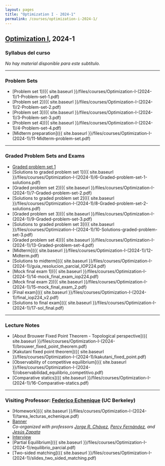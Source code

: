 ```yaml
---
layout: pages
title: "Optimization I - 2024-1"
permalink: /courses/optimization-i-2024-1/
---
```


## [Optimization I](https://MarceloGallardoB.github.io/files/SyllabusIOP224.pdf), 2024-1

### Syllabus del curso
*No hay material disponible para este subtítulo.*

---

### Problem Sets
- [Problem set 1]({{ site.baseurl }}/files/courses/Optimization-I-(2024-1)/1-Problem-set-1.pdf)
- [Problem set 2]({{ site.baseurl }}/files/courses/Optimization-I-(2024-1)/2-Problem-set-2.pdf)
- [Problem set 3]({{ site.baseurl }}/files/courses/Optimization-I-(2024-1)/3-Problem-set-3.pdf)
- [Problem set 4]({{ site.baseurl }}/files/courses/Optimization-I-(2024-1)/4-Problem-set-4.pdf)
- [Midterm preparation]({{ site.baseurl }}/files/courses/Optimization-I-(2024-1)/11-Midterm-problem-set.pdf)

---

### Graded Problem Sets and Exams
- [Graded problem set 1](https://drive.google.com/file/d/1O2HdGYSiVLZJ-nlPn80aEWf93OW5SRfH/view?usp=drive_link)
- [Solutions to graded problem set 1]({{ site.baseurl }}/files/courses/Optimization-I-(2024-1)/6-Graded-problem-set-1-solutions.pdf)
- [Graded problem set 2]({{ site.baseurl }}/files/courses/Optimization-I-(2024-1)/7-Graded-problem-set-2.pdf)
- [Solutions to graded problem set 2]({{ site.baseurl }}/files/courses/Optimization-I-(2024-1)/8-Graded-problem-set-2-solutions.pdf)
- [Graded problem set 3]({{ site.baseurl }}/files/courses/Optimization-I-(2024-1)/9-Graded-problem-set-3.pdf)
- [Solutions to graded problem set 3]({{ site.baseurl }}/files/courses/Optimization-I-(2024-1)/10-Solutions-graded-problem-set-3.pdf)
- [Graded problem set 4]({{ site.baseurl }}/files/courses/Optimization-I-(2024-1)/13-Graded-problem-set-4.pdf)
- [Midterm]({{ site.baseurl }}/files/courses/Optimization-I-(2024-1)/12-Midterm.pdf)
- [Solutions to midterm]({{ site.baseurl }}/files/courses/Optimization-I-(2024-1)/guia_resolucion_parcial_IOP224.pdf)
- [Mock final exam 1]({{ site.baseurl }}/files/courses/Optimization-I-(2024-1)/14-mock_final_exam_iop224.pdf)
- [Mock final exam 2]({{ site.baseurl }}/files/courses/Optimization-I-(2024-1)/15-mock_final_exam_2.pdf)
- [Final exam]({{ site.baseurl }}/files/courses/Optimization-I-(2024-1)/final_iop224_v2.pdf)
- [Solutions to final exam]({{ site.baseurl }}/files/courses/Optimization-I-(2024-1)/17-sol_final.pdf)

---

### Lecture Notes
- [About Brouwer Fixed Point Theorem - Topological perspective]({{ site.baseurl }}/files/courses/Optimization-I-(2024-1)/brouwer_fixed_point_theorem.pdf)
- [Kakutani fixed point theorem]({{ site.baseurl }}/files/courses/Optimization-I-(2024-1)/kakutani_fixed_point.pdf)
- [Observability of competitive equilibrium]({{ site.baseurl }}/files/courses/Optimization-I-(2024-1)/observabilidad_equilibrio_competitivo.pdf)
- [Comparative statics]({{ site.baseurl }}/files/courses/Optimization-I-(2024-1)/16-Comparative-statics.pdf)

---

### Visiting Professor: [Federico Echenique](https://eml.berkeley.edu/~fechenique/index.html) (UC Berkeley)
- [Homework]({{ site.baseurl }}/files/courses/Optimization-I-(2024-1)/tarea_lecturas_echenique.pdf)
- [Banner](https://MarceloGallardoB.github.io/files/courses/Optimization-I-(2024-1)/echenique_iop224.pdf)  
  *Co-organized with professors [Jorge R. Chávez](https://www.pucp.edu.pe/profesor/jorge-chavez-fuentes), [Percy Fernández](https://www.pucp.edu.pe/profesor/percy-fernandez-sanchez), and [Jesús Zapata](https://www.pucp.edu.pe/profesor/jesus-zapata-samanez)*
- [Interview](https://youtu.be/8JzEkZKUjvU?si=HzGFkXD-R2JTbKN3)
- [Partial Equilibrium]({{ site.baseurl }}/files/courses/Optimization-I-(2024-1)/equilibrio_parcial.pdf)
- [Two-sided matching]({{ site.baseurl }}/files/courses/Optimization-I-(2024-1)/slides_two_sided_matching.pdf)
